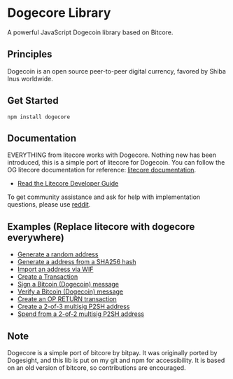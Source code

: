 Dogecore Library
=======

A powerful JavaScript Dogecoin library based on Bitcore.

## Principles

Dogecoin is an open source peer-to-peer digital currency, favored by Shiba Inus worldwide.

## Get Started

```
npm install dogecore
```

## Documentation

EVERYTHING from litecore works with Dogecore. Nothing new has been introduced, this is a simple port of litecore for Dogecoin. You can follow the OG litecore documentation for reference: [litecore documentation](http://litecore.io/).

- [Read the Litecore Developer Guide](http://litecore.io/guide/)

To get community assistance and ask for help with implementation questions, please use [reddit](https://www.reddit.com/r/dogecoin/).

## Examples (Replace litecore with dogecore everywhere)

* [Generate a random address](https://github.com/bitpay/bitcore-lib/blob/master/docs/examples.md#generate-a-random-address)
* [Generate a address from a SHA256 hash](https://github.com/bitpay/bitcore-lib/blob/master/docs/examples.md#generate-a-address-from-a-sha256-hash)
* [Import an address via WIF](https://github.com/bitpay/bitcore-lib/blob/master/docs/examples.md#import-an-address-via-wif)
* [Create a Transaction](https://github.com/bitpay/bitcore-lib/blob/master/docs/examples.md#create-a-transaction)
* [Sign a Bitcoin (Dogecoin) message](https://github.com/bitpay/bitcore-lib/blob/master/docs/examples.md#sign-a-bitcoin-message)
* [Verify a Bitcoin (Dogecoin) message](https://github.com/bitpay/bitcore-lib/blob/master/docs/examples.md#verify-a-bitcoin-message)
* [Create an OP RETURN transaction](https://github.com/bitpay/bitcore-lib/blob/master/docs/examples.md#create-an-op-return-transaction)
* [Create a 2-of-3 multisig P2SH address](https://github.com/bitpay/bitcore-lib/blob/master/docs/examples.md#create-a-2-of-3-multisig-p2sh-address)
* [Spend from a 2-of-2 multisig P2SH address](https://github.com/bitpay/bitcore-lib/blob/master/docs/examples.md#spend-from-a-2-of-2-multisig-p2sh-address)


## Note

Dogecore is a simple port of bitcore by bitpay. It was originally ported by Dogesight, and this lib is put on my git and npm for accessibility. It is based on an old version of bitcore, so contributions are encouraged.


